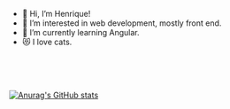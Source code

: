 - 👋 Hi, I’m Henrique!
- 👀 I’m interested in web development, mostly front end.
- 🌱 I’m currently learning Angular.
- 😻 I love cats.
<!-- - 💞️ I’m looking to collaborate on ...
- 📫 How to reach me ... -->
<br>
<br>
<br>

<!---
hchc1/hchc1 is a ✨ special ✨ repository because its `README.md` (this file) appears on your GitHub profile.
You can click the Preview link to take a look at your changes.
--->
[![Anurag's GitHub stats](https://github-readme-stats.vercel.app/api?username=hchc1&show_icons=true&count_private=true&theme=dracula)](https://github.com/anuraghazra/github-readme-stats)
